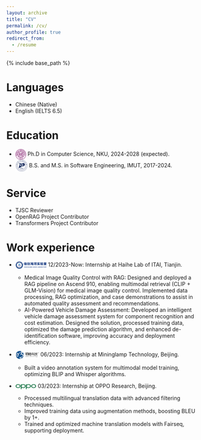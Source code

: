 ```yaml
---
layout: archive
title: "CV"
permalink: /cv/
author_profile: true
redirect_from:
  - /resume
---
```


{% include base_path %}

Languages
======
* Chinese (Native)
* English (IELTS 6.5)

Education
======
* <img src="/images/nku.png" alt="NKU Logo" width="28" style="vertical-align:middle;" /> Ph.D in Computer Science, NKU, 2024-2028 (expected).
* <img src="/images/imut.png" alt="IMUT Logo" width="32" style="vertical-align:middle;" /> B.S. and M.S. in Software Engineering, IMUT, 2017-2024.

Service
======
* TJSC Reviewer
* OpenRAG Project Contributor
* Transformers Project Contributor

Work experience
======
* <img src="/images/HaiheLab.png" alt="NKU Logo" width="82" style="vertical-align:middle;" /> 12/2023-Now: Internship at Haihe Lab of ITAI, Tianjin.
  * Medical Image Quality Control with RAG: Designed and deployed a RAG pipeline on Ascend 910, enabling multimodal retrieval (CLIP + GLM-Vision) for medical image quality control. Implemented data processing, RAG optimization, and case demonstrations to assist in automated quality assessment and recommendations.
  * AI-Powered Vehicle Damage Assessment: Developed an intelligent vehicle damage assessment system for component recognition and cost estimation. Designed the solution, processed training data, optimized the damage prediction algorithm, and enhanced de-identification software, improving accuracy and deployment efficiency.

* <img src="/images/minglue.png" alt="NKU Logo" width="62" style="vertical-align:middle;" /> 06/2023: Internship at Mininglamp Technology, Beijing.
  * Built a video annotation system for multimodal model training, optimizing BLIP and Whisper algorithms.

* <img src="/images/oppo.png" alt="NKU Logo" width="55" style="vertical-align:middle;" /> 03/2023: Internship at OPPO Research, Beijing.
	* Processed multilingual translation data with advanced filtering techniques.
	* Improved training data using augmentation methods, boosting BLEU by 1+.
	* Trained and optimized machine translation models with Fairseq, supporting deployment.
